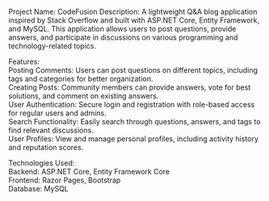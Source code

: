 Project Name: CodeFusion
Description: A lightweight Q&A blog application inspired by Stack Overflow and built with ASP.NET Core, Entity Framework, and MySQL. This application allows users to post questions, provide answers, and participate in discussions on various programming and technology-related topics.<br>

Features:<br>
Posting Comments: Users can post questions on different topics, including tags and categories for better organization.<br>
Creating Posts: Community members can provide answers, vote for best solutions, and comment on existing answers.<br>
User Authentication: Secure login and registration with role-based access for regular users and admins.<br>
Search Functionality: Easily search through questions, answers, and tags to find relevant discussions.<br>
User Profiles: View and manage personal profiles, including activity history and reputation scores.<br>

Technologies Used:<br>
Backend: ASP.NET Core, Entity Framework Core<br>
Frontend: Razor Pages, Bootstrap<br>
Database: MySQL<br>
